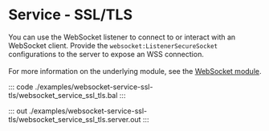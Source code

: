 # Service - SSL/TLS

You can use the WebSocket listener to connect to or interact with an WebSocket client.
Provide the `websocket:ListenerSecureSocket` configurations to the server to
expose an WSS connection.<br/><br/>
For more information on the underlying module, 
see the [WebSocket module](https://docs.central.ballerina.io/ballerina/websocket/latest/).


::: code ./examples/websocket-service-ssl-tls/websocket_service_ssl_tls.bal :::

::: out ./examples/websocket-service-ssl-tls/websocket_service_ssl_tls.server.out :::